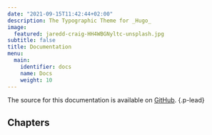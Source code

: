 ```yaml
---
date: "2021-09-15T11:42:44+02:00"
description: The Typographic Theme for _Hugo_
image:
  featured: jaredd-craig-HH4WBGNyltc-unsplash.jpg
subtitle: false
title: Documentation
menu:
  main:
    identifier: docs
    name: Docs
    weight: 10
---
```


The source for this documentation is available on [GitHub](https://github.com).
{.p-lead} <!--more-->

## Chapters

